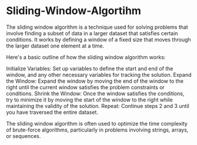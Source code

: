 # Sliding-Window-Algortihm

The sliding window algorithm is a technique used for solving problems that involve finding a subset of data in a larger dataset that satisfies certain conditions. It works by defining a window of a fixed size that moves through the larger dataset one element at a time.

Here's a basic outline of how the sliding window algorithm works:

Initialize Variables: Set up variables to define the start and end of the window, and any other necessary variables for tracking the solution.
Expand the Window: Expand the window by moving the end of the window to the right until the current window satisfies the problem constraints or conditions.
Shrink the Window: Once the window satisfies the conditions, try to minimize it by moving the start of the window to the right while maintaining the validity of the solution.
Repeat: Continue steps 2 and 3 until you have traversed the entire dataset.

The sliding window algorithm is often used to optimize the time complexity of brute-force algorithms, particularly in problems involving strings, arrays, or sequences.
